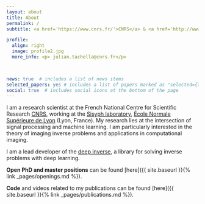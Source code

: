 ```yaml
---
layout: about
title: About
permalink: /
subtitle: <a href='https://www.cnrs.fr/'>CNRS</a> & <a href='http://www.ens-lyon.fr/'>ENS de Lyon</a>

profile:
  align: right
  image: profile2.jpg
  more_info: <p> julian.tachella@cnrs.fr</p>

  

news: true  # includes a list of news items
selected_papers: yes # includes a list of papers marked as "selected={true}"
social: true  # includes social icons at the bottom of the page
---
```


I am a research scientist at the French National Centre for Scientific Research [CNRS](https://www.cnrs.fr/), working at the [Sisyph laboratory](http://www.ens-lyon.fr/PHYSIQUE/teams/signaux-systemes-physique), [École Normale Supérieure de Lyon](http://www.ens-lyon.fr/) (Lyon, France). My research lies at the intersection of signal processing and machine learning. I am particularly interested in the theory of imaging inverse problems and applications in computational imaging.


I am a lead developer of the [deep inverse](https://deepinv.github.io/deepinv/), a library for solving inverse problems with deep learning.

__Open PhD and master positions__ can be found [here]({{ site.baseurl }}{% link _pages/openings.md %}).

__Code__ and videos related to my publications can be found [here]({{ site.baseurl }}{% link _pages/publications.md %}).
